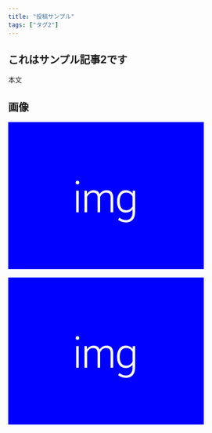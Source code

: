```yaml
---
title: "投稿サンプル"
tags: ["タグ2"]
---
```


## これはサンプル記事2です

本文

## 画像

![サンプルalt {16/9}](img1.png)

![サンプルalt2 {200:1/1}](img1.png)